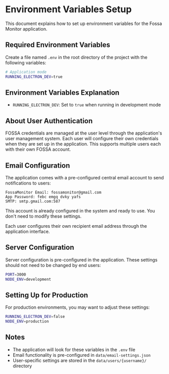 # Environment Variables Setup

This document explains how to set up environment variables for the Fossa Monitor application.

## Required Environment Variables

Create a file named `.env` in the root directory of the project with the following variables:

```bash
# Application mode
RUNNING_ELECTRON_DEV=true
```

## Environment Variables Explanation

- `RUNNING_ELECTRON_DEV`: Set to `true` when running in development mode

## About User Authentication

FOSSA credentials are managed at the user level through the application's user management system. Each user will configure their own credentials when they are set up in the application. This supports multiple users each with their own FOSSA account.

## Email Configuration

The application comes with a pre-configured central email account to send notifications to users:

```
FossaMonitor Email: fossamonitor@gmail.com
App Password: febc emgq dvky yafs
SMTP: smtp.gmail.com:587
```

This account is already configured in the system and ready to use. You don't need to modify these settings.

Each user configures their own recipient email address through the application interface.

## Server Configuration

Server configuration is pre-configured in the application. These settings should not need to be changed by end users:

```bash
PORT=3000
NODE_ENV=development
```

## Setting Up for Production

For production environments, you may want to adjust these settings:

```bash
RUNNING_ELECTRON_DEV=false
NODE_ENV=production
```

## Notes

- The application will look for these variables in the `.env` file
- Email functionality is pre-configured in `data/email-settings.json`
- User-specific settings are stored in the `data/users/{username}/` directory 